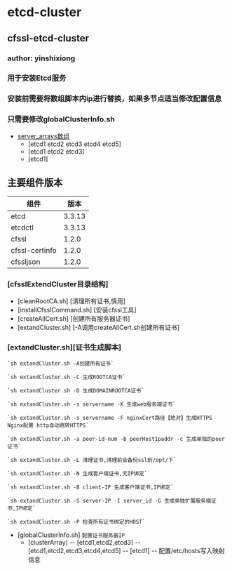# etcd-cluster
<!-- TOC -->
## cfssl-etcd-cluster
<!-- /TOC -->
### author: yinshixiong
### 用于安装Etcd服务
### 安装前需要将数组脚本内ip进行替换，如果多节点适当修改配置信息
### 只需要修改globalClusterInfo.sh
- [server_arrays数组](用于录入IP地址)
  - [etcd1 etcd2 etcd3 etcd4 etcd5]
  - [etcd1 etcd2 etcd3]
  - [etcd1]
## 主要组件版本
| 组件 | 版本 |
| --- | --- | 
| etcd | 3.3.13 |
| etcdctl | 3.3.13 |
| cfssl | 1.2.0 |
| cfssl-certinfo | 1.2.0 |
| cfssljson | 1.2.0 |


### [cfsslExtendCluster目录结构]
  - [cleanRootCA.sh] [清理所有证书,慎用]
  - [installCfsslCommand.sh] [安装cfssl工具]
  - [createAllCert.sh] [创建所有服务器证书]
  - [extandCluster.sh] [-A调用createAllCert.sh创建所有证书]
  
    
### [extandCluster.sh][证书生成脚本]
    
    `sh extandCluster.sh -A创建所有证书`
    
    `sh extandCluster.sh -C 生成ROOTCA证书`
    
    `sh extandCluster.sh -D 生成DOMAINROOTCA证书`
    
    `sh extandCluster.sh -s servername -K 生成web服务端证书`
    
    `sh extandCluster.sh -s servername -F nginxCert路径【绝对】生成HTTPS Nginx配置 http自动跳转HTTPS`
    
    `sh extandCluster.sh -a peer-id-num -b peerHostIpaddr -c 生成单独的peer证书`
    
    `sh extandCluster.sh -L 清理证书,清理前会备份ssl到/opt/下`
    
    `sh extandCluster.sh -N 生成客户端证书,无IP绑定`
    
    `sh extandCluster.sh -B client-IP 生成客户端证书,IP绑定`
    
    `sh extandCluster.sh -S server-IP -I server_id -G 生成单独扩展服务端证书,IP绑定`
    
    `sh extandCluster.sh -P 检查所有证书绑定的HOST`
  - [globalClusterInfo.sh]
  	`配置证书服务器IP`
	- [clusterArray]
	-- [etcd1,etcd2,etcd3]
	-- [etcd1,etcd2,etcd3,etcd4,etcd5]
	-- [etcd1]
	-- 配置/etc/hosts写入映射信息
